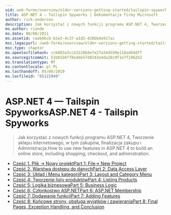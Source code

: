 ```yaml
---
uid: web-forms/overview/older-versions-getting-started/tailspin-spyworks/index
title: ASP.NET 4 — Tailspin Spyworks | Dokumentacja firmy Microsoft
author: rick-anderson
description: Jak korzystać z nowych funkcji programu ASP.NET 4, Tworzenie sklepu internetowego, w tym zakupów, finalizacja zakupu i Administracja.
ms.author: riande
ms.date: 08/08/2011
ms.assetid: caeb0bcb-b2e3-4c37-a1d5-420bb4e917ac
msc.legacyurl: /web-forms/overview/older-versions-getting-started/tailspin-spyworks
msc.type: chapter
ms.openlocfilehash: ccb083a3ccb3228b8efe27a34d599e118ad84dff
ms.sourcegitcommit: 51b01b6ff8edde57d8243e4da28c9f1e7f1962b2
ms.translationtype: MT
ms.contentlocale: pl-PL
ms.lasthandoff: 05/06/2019
ms.locfileid: "65121949"
---
```

# <a name="aspnet-4---tailspin-spyworks"></a><span data-ttu-id="0beff-103">ASP.NET 4 — Tailspin Spyworks</span><span class="sxs-lookup"><span data-stu-id="0beff-103">ASP.NET 4 - Tailspin Spyworks</span></span>

> <span data-ttu-id="0beff-104">Jak korzystać z nowych funkcji programu ASP.NET 4, Tworzenie sklepu internetowego, w tym zakupów, finalizacja zakupu i Administracja.</span><span class="sxs-lookup"><span data-stu-id="0beff-104">How to use new features in ASP.NET 4 to build an online store, including shopping, checkout, and administration.</span></span>

- [<span data-ttu-id="0beff-105">Część 1. Plik -> Nowy projekt</span><span class="sxs-lookup"><span data-stu-id="0beff-105">Part 1: File-> New Project</span></span>](tailspin-spyworks-part-1.md)
- [<span data-ttu-id="0beff-106">Część 2. Warstwa dostępu do danych</span><span class="sxs-lookup"><span data-stu-id="0beff-106">Part 2: Data Access Layer</span></span>](tailspin-spyworks-part-2.md)
- [<span data-ttu-id="0beff-107">Część 3: Układ i Menu kategorii</span><span class="sxs-lookup"><span data-stu-id="0beff-107">Part 3: Layout and Category Menu</span></span>](tailspin-spyworks-part-3.md)
- [<span data-ttu-id="0beff-108">Część 4: Tworzenie listy produktów</span><span class="sxs-lookup"><span data-stu-id="0beff-108">Part 4: Listing Products</span></span>](tailspin-spyworks-part-4.md)
- [<span data-ttu-id="0beff-109">Część 5: Logika biznesowa</span><span class="sxs-lookup"><span data-stu-id="0beff-109">Part 5: Business Logic</span></span>](tailspin-spyworks-part-5.md)
- [<span data-ttu-id="0beff-110">Część 6: Członkostwo ASP.NET</span><span class="sxs-lookup"><span data-stu-id="0beff-110">Part 6: ASP.NET Membership</span></span>](tailspin-spyworks-part-6.md)
- [<span data-ttu-id="0beff-111">Część 7: Dodawanie funkcji</span><span class="sxs-lookup"><span data-stu-id="0beff-111">Part 7: Adding Features</span></span>](tailspin-spyworks-part-7.md)
- [<span data-ttu-id="0beff-112">Część 8: Końcowe strony, obsługa wyjątków i zawierania</span><span class="sxs-lookup"><span data-stu-id="0beff-112">Part 8: Final Pages, Exception Handling, and Conclusion</span></span>](tailspin-spyworks-part-8.md)
